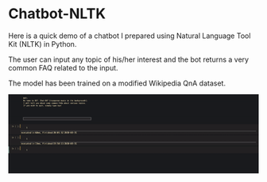 # Chatbot-NLTK
Here is a quick demo of a chatbot I prepared using Natural Language Tool Kit (NLTK) in Python.

The user can input any topic of his/her interest and the bot returns a very common FAQ related to the input.

The model has been trained on a modified Wikipedia QnA dataset.

![Chatbot demo](demo.gif)

